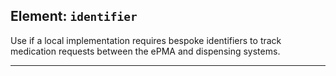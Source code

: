 ## Element: `identifier` <span class="mro-circle mandatory" title="Mandatory"></span>

Use if a local implementation requires bespoke identifiers to track medication requests between the ePMA and dispensing systems.

---